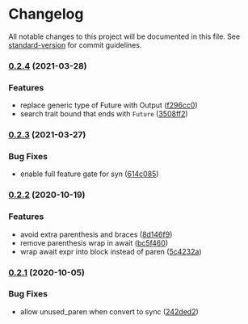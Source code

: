 # Changelog

All notable changes to this project will be documented in this file. See [standard-version](https://github.com/conventional-changelog/standard-version) for commit guidelines.

### [0.2.4](https://github.com/guoli-lyu/maybe-async-rs/compare/v0.2.3...v0.2.4) (2021-03-28)


### Features

* replace generic type of Future with Output ([f296cc0](https://github.com/guoli-lyu/maybe-async-rs/commit/f296cc05c90923ae3a3eeea3c5173d06d642c2ab))
* search trait bound that ends with `Future` ([3508ff2](https://github.com/guoli-lyu/maybe-async-rs/commit/3508ff2987cce61808297aa920c522e0f2012a8a))

### [0.2.3](https://github.com/guoli-lyu/maybe-async-rs/compare/v0.2.2...v0.2.3) (2021-03-27)


### Bug Fixes

* enable full feature gate for syn ([614c085](https://github.com/guoli-lyu/maybe-async-rs/commit/614c085444caf6d0d493422ca20f8ed3b86b7315))

### [0.2.2](https://github.com/guoli-lyu/maybe-async-rs/compare/v0.2.1...v0.2.2) (2020-10-19)


### Features

* avoid extra parenthesis and braces ([8d146f9](https://github.com/guoli-lyu/maybe-async-rs/commit/8d146f9a9234339de1ef6b9f7ffd44421a8d6c68))
* remove parenthesis wrap in await ([bc5f460](https://github.com/guoli-lyu/maybe-async-rs/commit/bc5f46078bfb5ccc1599570303aa72a84cc5e2d7))
* wrap await expr into block instead of paren ([5c4232a](https://github.com/guoli-lyu/maybe-async-rs/commit/5c4232a07035e9c2d4add280cc5b090a7bde471b))

### [0.2.1](https://github.com/guoli-lyu/maybe-async-rs/compare/v0.2.0...v0.2.1) (2020-10-05)


### Bug Fixes

* allow unused_paren when convert to sync ([242ded2](https://github.com/guoli-lyu/maybe-async-rs/commit/242ded2fb9f1cc3c883e0f39a081a555e7a74198))
